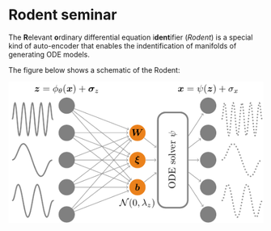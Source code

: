 # Rodent seminar

The **R**elevant **o**rdinary differential equation i**dent**ifier (*Rodent*) is a
special kind of auto-encoder that enables the indentification of manifolds of
generating ODE models.

The figure below shows a schematic of the Rodent:


![rodent](rodent.png)
